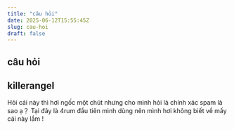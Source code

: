 ```yaml
---
title: "câu hỏi"
date: 2025-06-12T15:55:45Z
slug: cau-hoi
draft: false
---
```


## câu hỏi

## killerangel

Hỏi cái này thì hơi ngốc một chút nhưng  cho mình hỏi là chính xác spam là sao ạ？
Tại đây là 4rum đầu tiên mình dùng nên mình hơi không biết về mấy cái này lắm !